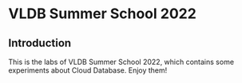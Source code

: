 # VLDB Summer School 2022

## Introduction

This is the labs of VLDB Summer School 2022, which contains some experiments about Cloud Database. Enjoy them!

